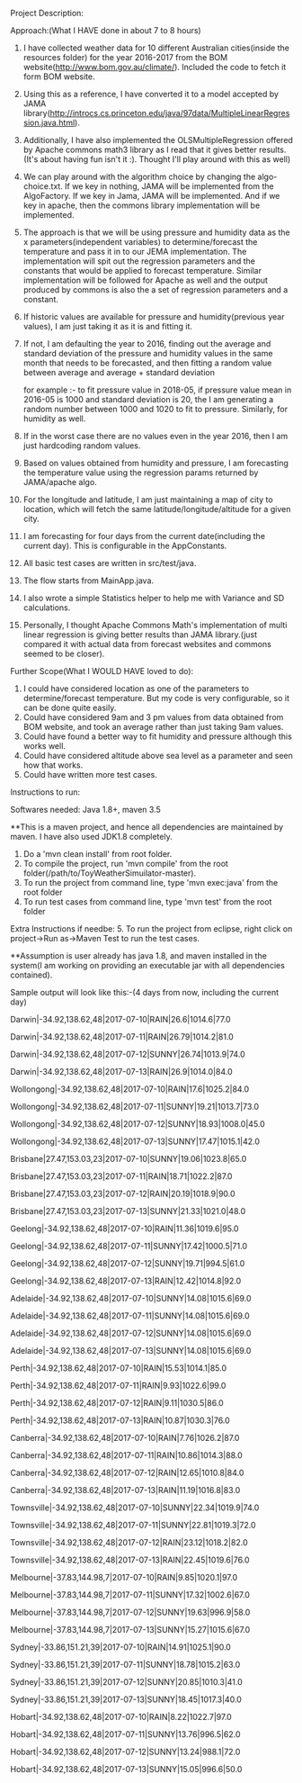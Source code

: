Project Description:

Approach:(What I HAVE done in about 7 to 8 hours)
1. I have collected weather data for 10 different Australian cities(inside the resources folder) for the year 2016-2017 from the BOM website(http://www.bom.gov.au/climate/). Included the code to fetch it form BOM website.

2. Using this as a reference, I have converted it to a model accepted by JAMA library(http://introcs.cs.princeton.edu/java/97data/MultipleLinearRegression.java.html).

3. Additionally, I have also implemented the OLSMultipleRegression offered by Apache commons math3 library as I read that it gives better results.(It's about having fun isn't it :). Thought I'll play around with this as well)

4. We can play around with the algorithm choice by changing the algo-choice.txt. If we key in nothing, JAMA will be implemented from the AlgoFactory. If we key in Jama, JAMA will be implemented. And if we key in apache, then the commons library implementation will be implemented.

5. The approach is that we will be using pressure and humidity data as the x parameters(independent variables) to determine/forecast the temperature and pass it in to our JEMA implementation. The implementation will spit out the regression parameters and the constants that would be applied to forecast temperature. Similar implementation will be followed for Apache as well and the output produced by commons is also the a set of regression parameters and a constant. 

6. If historic values are available for pressure and humidity(previous year values), I am just taking it as it is and fitting it. 

7. If not, I am defaulting the year to 2016, finding out the average and standard deviation of the pressure and humidity values in the same month that needs to be forecasted, and then fitting a random value between average and average + standard deviation

	for example :- to fit pressure value in 2018-05, if pressure value mean in 2016-05 is 1000 and standard deviation is 20, the I am generating a random number between 1000 and 1020 to fit to pressure.
	Similarly, for humidity as well.

8. If in the worst case there are no values even in the year 2016, then I am just hardcoding random values.

9. Based on values obtained from humidity and pressure, I am forecasting the temperature value using the regression params returned by JAMA/apache algo.

10. For the longitude and latitude, I am just maintaining a map of city to location, which will fetch the same latitude/longitude/altitude for a given city.

11. I am forecasting for four days from the current date(including the current day). This is configurable in the AppConstants.

12. All basic test cases are written in src/test/java.

13. The flow starts from MainApp.java.

14. I also wrote a simple Statistics helper to help me with Variance and SD calculations.

15. Personally, I thought Apache Commons Math's implementation of multi linear regression is giving better results than JAMA library.(just compared it with actual data from forecast websites and commons seemed to be closer).


Further Scope(What I WOULD HAVE loved to do):
1. I could have considered location as one of the parameters to determine/forecast temperature. But my code is very configurable, so it can be done quite easily.
2. Could have considered 9am and 3 pm values from data obtained from BOM website, and took an average rather than just taking 9am values.
3. Could have found a better way to fit humidity and pressure although this works well.
4. Could have considered altitude above sea level as a parameter and seen how that works.
5. Could have written more test cases.

Instructions to run:

Softwares needed: Java 1.8+, maven 3.5

**This is a maven project, and hence all dependencies are maintained by maven. I have also used JDK1.8 completely.

1. Do a 'mvn clean install' from root folder.
2. To compile the project, run 'mvn compile' from the root folder(/path/to/ToyWeatherSimuilator-master).
3. To run the project from command line, type 'mvn exec:java' from the root folder
4. To run test cases from command line, type 'mvn test' from the root folder


Extra Instructions if needbe:
5. To run the project from eclipse, right click on project->Run as->Maven Test to run the test cases.


**Assumption is user already has java 1.8, and maven installed in the system(I am working on providing an executable jar with all dependencies contained).




Sample output will look like this:-(4 days from now, including the current day)

Darwin|-34.92,138.62,48|2017-07-10|RAIN|26.6|1014.6|77.0

Darwin|-34.92,138.62,48|2017-07-11|RAIN|26.79|1014.2|81.0

Darwin|-34.92,138.62,48|2017-07-12|SUNNY|26.74|1013.9|74.0

Darwin|-34.92,138.62,48|2017-07-13|RAIN|26.9|1014.0|84.0

Wollongong|-34.92,138.62,48|2017-07-10|RAIN|17.6|1025.2|84.0

Wollongong|-34.92,138.62,48|2017-07-11|SUNNY|19.21|1013.7|73.0

Wollongong|-34.92,138.62,48|2017-07-12|SUNNY|18.93|1008.0|45.0

Wollongong|-34.92,138.62,48|2017-07-13|SUNNY|17.47|1015.1|42.0

Brisbane|27.47,153.03,23|2017-07-10|SUNNY|19.06|1023.8|65.0

Brisbane|27.47,153.03,23|2017-07-11|RAIN|18.71|1022.2|87.0

Brisbane|27.47,153.03,23|2017-07-12|RAIN|20.19|1018.9|90.0

Brisbane|27.47,153.03,23|2017-07-13|SUNNY|21.33|1021.0|48.0

Geelong|-34.92,138.62,48|2017-07-10|RAIN|11.36|1019.6|95.0

Geelong|-34.92,138.62,48|2017-07-11|SUNNY|17.42|1000.5|71.0

Geelong|-34.92,138.62,48|2017-07-12|SUNNY|19.71|994.5|61.0

Geelong|-34.92,138.62,48|2017-07-13|RAIN|12.42|1014.8|92.0

Adelaide|-34.92,138.62,48|2017-07-10|SUNNY|14.08|1015.6|69.0

Adelaide|-34.92,138.62,48|2017-07-11|SUNNY|14.08|1015.6|69.0

Adelaide|-34.92,138.62,48|2017-07-12|SUNNY|14.08|1015.6|69.0

Adelaide|-34.92,138.62,48|2017-07-13|SUNNY|14.08|1015.6|69.0

Perth|-34.92,138.62,48|2017-07-10|RAIN|15.53|1014.1|85.0

Perth|-34.92,138.62,48|2017-07-11|RAIN|9.93|1022.6|99.0

Perth|-34.92,138.62,48|2017-07-12|RAIN|9.11|1030.5|86.0

Perth|-34.92,138.62,48|2017-07-13|RAIN|10.87|1030.3|76.0

Canberra|-34.92,138.62,48|2017-07-10|RAIN|7.76|1026.2|87.0

Canberra|-34.92,138.62,48|2017-07-11|RAIN|10.86|1014.3|88.0

Canberra|-34.92,138.62,48|2017-07-12|RAIN|12.65|1010.8|84.0

Canberra|-34.92,138.62,48|2017-07-13|RAIN|11.19|1016.8|83.0

Townsville|-34.92,138.62,48|2017-07-10|SUNNY|22.34|1019.9|74.0

Townsville|-34.92,138.62,48|2017-07-11|SUNNY|22.81|1019.3|72.0

Townsville|-34.92,138.62,48|2017-07-12|RAIN|23.12|1018.2|82.0

Townsville|-34.92,138.62,48|2017-07-13|RAIN|22.45|1019.6|76.0

Melbourne|-37.83,144.98,7|2017-07-10|RAIN|9.85|1020.1|97.0

Melbourne|-37.83,144.98,7|2017-07-11|SUNNY|17.32|1002.6|67.0

Melbourne|-37.83,144.98,7|2017-07-12|SUNNY|19.63|996.9|58.0

Melbourne|-37.83,144.98,7|2017-07-13|SUNNY|15.27|1015.6|67.0

Sydney|-33.86,151.21,39|2017-07-10|RAIN|14.91|1025.1|90.0

Sydney|-33.86,151.21,39|2017-07-11|SUNNY|18.78|1015.2|63.0

Sydney|-33.86,151.21,39|2017-07-12|SUNNY|20.85|1010.3|41.0

Sydney|-33.86,151.21,39|2017-07-13|SUNNY|18.45|1017.3|40.0

Hobart|-34.92,138.62,48|2017-07-10|RAIN|8.22|1022.7|97.0

Hobart|-34.92,138.62,48|2017-07-11|SUNNY|13.76|996.5|62.0

Hobart|-34.92,138.62,48|2017-07-12|SUNNY|13.24|988.1|72.0

Hobart|-34.92,138.62,48|2017-07-13|SUNNY|15.05|996.6|50.0
